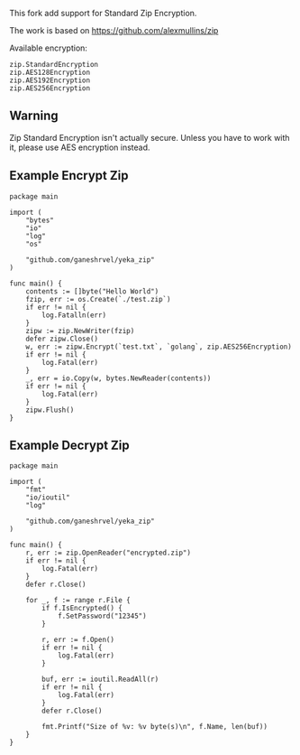 This fork add support for Standard Zip Encryption.

The work is based on https://github.com/alexmullins/zip

Available encryption:

```
zip.StandardEncryption
zip.AES128Encryption
zip.AES192Encryption
zip.AES256Encryption
```

## Warning

Zip Standard Encryption isn't actually secure.
Unless you have to work with it, please use AES encryption instead.

## Example Encrypt Zip

```
package main

import (
	"bytes"
	"io"
	"log"
	"os"

	"github.com/ganeshrvel/yeka_zip"
)

func main() {
	contents := []byte("Hello World")
	fzip, err := os.Create(`./test.zip`)
	if err != nil {
		log.Fatalln(err)
	}
	zipw := zip.NewWriter(fzip)
	defer zipw.Close()
	w, err := zipw.Encrypt(`test.txt`, `golang`, zip.AES256Encryption)
	if err != nil {
		log.Fatal(err)
	}
	_, err = io.Copy(w, bytes.NewReader(contents))
	if err != nil {
		log.Fatal(err)
	}
	zipw.Flush()
}
```

## Example Decrypt Zip

```
package main

import (
	"fmt"
	"io/ioutil"
	"log"

	"github.com/ganeshrvel/yeka_zip"
)

func main() {
	r, err := zip.OpenReader("encrypted.zip")
	if err != nil {
		log.Fatal(err)
	}
	defer r.Close()

	for _, f := range r.File {
		if f.IsEncrypted() {
			f.SetPassword("12345")
		}

		r, err := f.Open()
		if err != nil {
			log.Fatal(err)
		}

		buf, err := ioutil.ReadAll(r)
		if err != nil {
			log.Fatal(err)
		}
		defer r.Close()

		fmt.Printf("Size of %v: %v byte(s)\n", f.Name, len(buf))
	}
}
```
